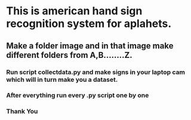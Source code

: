 # This is american hand sign recognition system for aplahets.

## Make a folder image  and in that image make different folders from A,B........Z.
### Run script collectdata.py and make signs in your laptop cam which will in turn make you a dataset.
### After everything run every .py script one by one 
### Thank You
